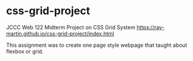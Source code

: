 # css-grid-project
JCCC Web 122 Midterm Project on CSS Grid System
https://ray-martin.github.io/css-grid-project/index.html

This assignment was to create one page style webpage that taught about flexbox or grid.
